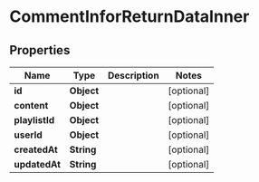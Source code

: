 

# CommentInforReturnDataInner


## Properties

| Name | Type | Description | Notes |
|------------ | ------------- | ------------- | -------------|
|**id** | **Object** |  |  [optional] |
|**content** | **Object** |  |  [optional] |
|**playlistId** | **Object** |  |  [optional] |
|**userId** | **Object** |  |  [optional] |
|**createdAt** | **String** |  |  [optional] |
|**updatedAt** | **String** |  |  [optional] |



